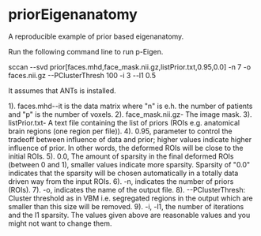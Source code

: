 priorEigenanatomy
=================

A reproducible example of prior based eigenanatomy.

Run the following command line to run p-Eigen.


sccan --svd prior[faces.mhd,face_mask.nii.gz,listPrior.txt,0.95,0.0] -n 7 -o faces.nii.gz  --PClusterThresh 100 -i 3 --l1 0.5


It assumes that ANTs is installed.

1).  faces.mhd--it is the data matrix where "n" is e.h. the number of patients and "p" is the number of voxels.
2).  face_mask.nii.gz- The image mask.
3).  listPrior.txt- A text file containing the list of priors (ROIs e.g. anatomical brain regions (one region per file)).
4).  0.95, parameter to control the tradeoff between influence of data and prior; higher values indicate higher influence of prior. In other words, the deformed ROIs will be close to the initial ROIs.
5).  0.0, The amount of sparsity in the final deformed ROIs (between 0 and 1), smaller values indicate more sparsity. Sparsity of "0.0" indicates that the sparsity will be chosen automatically in a totally data driven way from the input ROIs.
6). -n, indicates the number of priors (ROIs). 
7). -o, indicates the name of the output file.
8). --PClusterThresh: Cluster threshold as in VBM i.e. segregated regions in the output which are smaller than this size will be removed.
9). -i, -l1, the number of iterations and the l1 sparsity. The values given above are reasonable values and you might not want to change them.

